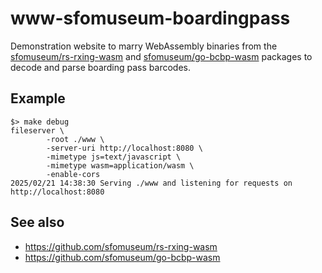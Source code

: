 # www-sfomuseum-boardingpass

Demonstration website to marry WebAssembly binaries from the [sfomuseum/rs-rxing-wasm](https://github.com/sfomuseum/rs-rxing-wasm) and [sfomuseum/go-bcbp-wasm](https://github.com/sfomuseum/go-bcbp-wasm) packages to decode and parse boarding pass barcodes.

## Example

```
$> make debug
fileserver \
		-root ./www \
		-server-uri http://localhost:8080 \
		-mimetype js=text/javascript \
		-mimetype wasm=application/wasm \
		-enable-cors
2025/02/21 14:38:30 Serving ./www and listening for requests on http://localhost:8080
```

## See also

* https://github.com/sfomuseum/rs-rxing-wasm
* https://github.com/sfomuseum/go-bcbp-wasm